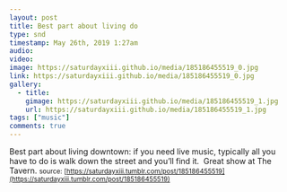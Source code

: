 ```yaml
---
layout: post
title: Best part about living do
type: snd
timestamp: May 26th, 2019 1:27am
audio: 
video: 
image: https://saturdayxiii.github.io/media/185186455519_0.jpg
link: https://saturdayxiii.github.io/media/185186455519_0.jpg
gallery:
  - title: 
    gimage: https://saturdayxiii.github.io/media/185186455519_1.jpg
    url: https://saturdayxiii.github.io/media/185186455519_1.jpg
tags: ["music"]
comments: true
---
```

Best part about living downtown: if you need live music, typically all you have to do is walk down the street and you’ll find it.  Great show at The Tavern.
<small>source: [https://saturdayxiii.tumblr.com/post/185186455519](https://saturdayxiii.tumblr.com/post/185186455519)</small>
